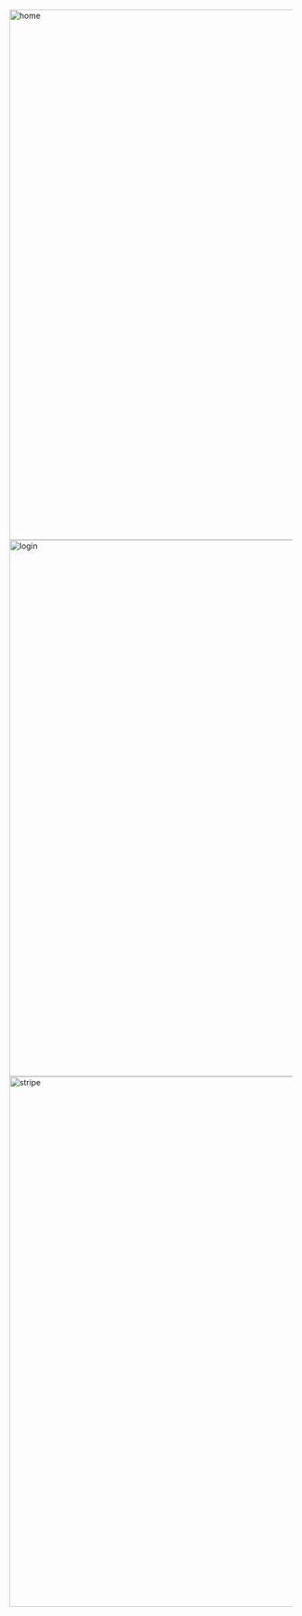 # 
<img width="942" alt="home" src="https://github.com/user-attachments/assets/9a027aa2-b370-496e-85e2-9fddb2df6b8f" />



 <img width="953" alt="login" src="https://github.com/user-attachments/assets/9a7a5c4d-b94f-4e7a-b34e-acf72d205ef1" />

 
 
<img width="942" alt="stripe" src="https://github.com/user-attachments/assets/7673a9e3-9bb9-46f2-9b38-34a0bb527a17" />

